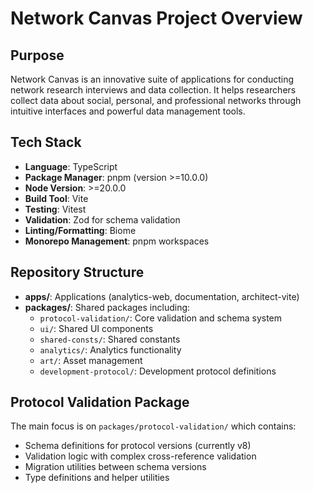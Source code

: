 # Network Canvas Project Overview

## Purpose
Network Canvas is an innovative suite of applications for conducting network research interviews and data collection. It helps researchers collect data about social, personal, and professional networks through intuitive interfaces and powerful data management tools.

## Tech Stack
- **Language**: TypeScript
- **Package Manager**: pnpm (version >=10.0.0)
- **Node Version**: >=20.0.0
- **Build Tool**: Vite
- **Testing**: Vitest
- **Validation**: Zod for schema validation
- **Linting/Formatting**: Biome
- **Monorepo Management**: pnpm workspaces

## Repository Structure
- **apps/**: Applications (analytics-web, documentation, architect-vite)
- **packages/**: Shared packages including:
  - `protocol-validation/`: Core validation and schema system
  - `ui/`: Shared UI components
  - `shared-consts/`: Shared constants
  - `analytics/`: Analytics functionality
  - `art/`: Asset management
  - `development-protocol/`: Development protocol definitions

## Protocol Validation Package
The main focus is on `packages/protocol-validation/` which contains:
- Schema definitions for protocol versions (currently v8)
- Validation logic with complex cross-reference validation
- Migration utilities between schema versions
- Type definitions and helper utilities
